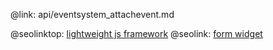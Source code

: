 @link: api/eventsystem_attachevent.md

@seolinktop: [lightweight js framework](https://webix.com)
@seolink: [form widget](https://webix.com/widget/form/)